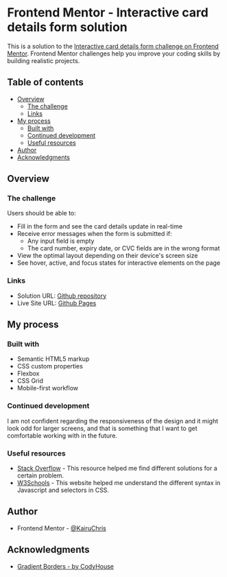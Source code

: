 # Frontend Mentor - Interactive card details form solution

This is a solution to the [Interactive card details form challenge on Frontend Mentor](https://www.frontendmentor.io/challenges/interactive-card-details-form-XpS8cKZDWw). Frontend Mentor challenges help you improve your coding skills by building realistic projects. 

## Table of contents

- [Overview](#overview)
  - [The challenge](#the-challenge)
  - [Links](#links)
- [My process](#my-process)
  - [Built with](#built-with)
  - [Continued development](#continued-development)
  - [Useful resources](#useful-resources)
- [Author](#author)
- [Acknowledgments](#acknowledgments)


## Overview

### The challenge

Users should be able to:

- Fill in the form and see the card details update in real-time
- Receive error messages when the form is submitted if:
  - Any input field is empty
  - The card number, expiry date, or CVC fields are in the wrong format
- View the optimal layout depending on their device's screen size
- See hover, active, and focus states for interactive elements on the page

### Links

- Solution URL: [Github repository](https://github.com/KairuChris/interactive-card-details)
- Live Site URL: [Github Pages](https://your-live-site-url.com)

## My process

### Built with

- Semantic HTML5 markup
- CSS custom properties
- Flexbox
- CSS Grid
- Mobile-first workflow

### Continued development

I am not confident regarding the responsiveness of the design and it might look odd for larger screens, and that is something that I want to get comfortable working with in the future. 


### Useful resources

- [Stack Overflow](https://stackoverflow.com) - This resource helped me find different solutions for a certain problem.
- [W3Schools](https://www.w3schools.com/) - This website helped me understand the different syntax in Javascript and selectors in CSS.  


## Author

- Frontend Mentor - [@KairuChris](https://www.frontendmentor.io/profile/KairuChris)

## Acknowledgments

- [Gradient Borders - by CodyHouse](https://codyhouse.co/nuggets/css-gradient-borders)
